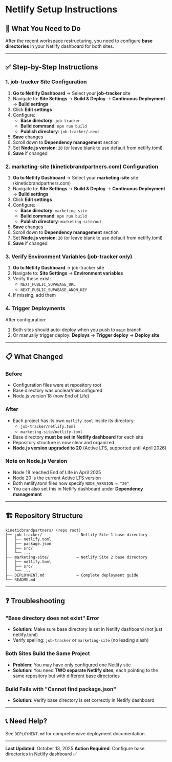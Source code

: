 # Netlify Setup Instructions

## 🎯 What You Need to Do

After the recent workspace restructuring, you need to configure **base directories** in your Netlify dashboard for both sites.

---

## ✅ Step-by-Step Instructions

### 1. job-tracker Site Configuration

1. **Go to Netlify Dashboard** → Select your **job-tracker** site
2. Navigate to: **Site Settings** → **Build & Deploy** → **Continuous Deployment** → **Build settings**
3. Click **Edit settings**
4. Configure:
   - **Base directory**: `job-tracker`
   - **Build command**: `npm run build`
   - **Publish directory**: `job-tracker/.next`
5. **Save** changes
6. Scroll down to **Dependency management** section
7. Set **Node.js version**: `20` (or leave blank to use default from netlify.toml)
8. **Save** if changed

### 2. marketing-site (kineticbrandpartners.com) Configuration

1. **Go to Netlify Dashboard** → Select your **marketing-site** site (kineticbrandpartners.com)
2. Navigate to: **Site Settings** → **Build & Deploy** → **Continuous Deployment** → **Build settings**
3. Click **Edit settings**
4. Configure:
   - **Base directory**: `marketing-site`
   - **Build command**: `npm run build`
   - **Publish directory**: `marketing-site/out`
5. **Save** changes
6. Scroll down to **Dependency management** section
7. Set **Node.js version**: `20` (or leave blank to use default from netlify.toml)
8. **Save** if changed

### 3. Verify Environment Variables (job-tracker only)

1. **Go to Netlify Dashboard** → job-tracker site
2. Navigate to: **Site Settings** → **Environment variables**
3. Verify these exist:
   - `NEXT_PUBLIC_SUPABASE_URL`
   - `NEXT_PUBLIC_SUPABASE_ANON_KEY`
4. If missing, add them

### 4. Trigger Deployments

After configuration:
1. Both sites should auto-deploy when you push to `main` branch
2. Or manually trigger deploy: **Deploys** → **Trigger deploy** → **Deploy site**

---

## 📋 What Changed

### Before
- Configuration files were at repository root
- Base directory was unclear/misconfigured
- Node.js version 18 (now End of Life)

### After
- Each project has its own `netlify.toml` inside its directory:
  - `job-tracker/netlify.toml`
  - `marketing-site/netlify.toml`
- Base directory **must be set in Netlify dashboard** for each site
- Repository structure is now clear and organized
- **Node.js version upgraded to 20** (Active LTS, supported until April 2026)

### Note on Node.js Version
- Node 18 reached End of Life in April 2025
- Node 20 is the current Active LTS version
- Both netlify.toml files now specify `NODE_VERSION = "20"`
- You can also set this in Netlify dashboard under **Dependency management**

---

## 🏗️ Repository Structure

```
kineticbrandpartners/ (repo root)
├── job-tracker/               ← Netlify Site 1 base directory
│   ├── netlify.toml
│   ├── package.json
│   ├── src/
│   └── ...
├── marketing-site/            ← Netlify Site 2 base directory
│   ├── netlify.toml
│   ├── src/
│   └── ...
├── DEPLOYMENT.md              ← Complete deployment guide
└── README.md
```

---

## ❓ Troubleshooting

### "Base directory does not exist" Error
- **Solution**: Make sure base directory is set in Netlify dashboard (not just netlify.toml)
- Verify spelling: `job-tracker` or `marketing-site` (no leading slash)

### Both Sites Build the Same Project
- **Problem**: You may have only configured one Netlify site
- **Solution**: You need **TWO separate Netlify sites**, each pointing to the same repository but with different base directories

### Build Fails with "Cannot find package.json"
- **Solution**: Verify base directory is set correctly in Netlify dashboard

---

## 📞 Need Help?

See `DEPLOYMENT.md` for comprehensive deployment documentation.

---

**Last Updated**: October 13, 2025
**Action Required**: Configure base directories in Netlify dashboard ✅
